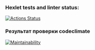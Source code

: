 ### Hexlet tests and linter status:

[![Actions Status](https://github.com/phenixBolseChemTree/frontend-project-12/workflows/hexlet-check/badge.svg?branch=master)](https://github.com/phenixBolseChemTree/frontend-project-12/actions)


### Результат проверки codeclimate

[![Maintainability](https://api.codeclimate.com/v1/badges/6b92ec95611401ee8a69/maintainability)](https://codeclimate.com/github/phenixBolseChemTree/frontend-project-12/maintainability)